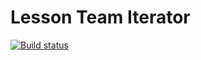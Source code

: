 # Lesson Team Iterator
[![Build status](https://ci.appveyor.com/api/projects/status/ox86sax7miwspsdw?svg=true)](https://ci.appveyor.com/project/igrkirillov/lesson-team-iterator)